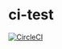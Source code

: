 # ci-test
[![CircleCI](https://circleci.com/gh/mosmeh/ci-test.svg?style=shield&circle-token=9beeb66b5e43e996fa21738f4d3448a54e5afa1a)](https://circleci.com/gh/mosmeh/ci-test)
